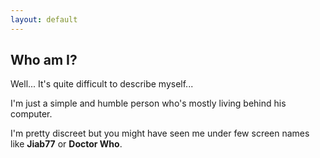 ```yaml
---
layout: default
---
```


## Who am I?

Well... It's quite difficult to describe myself...

I'm just a simple and humble person who's mostly living behind his computer.

I'm pretty discreet but you might have seen me under few screen names like __Jiab77__ or __Doctor Who__.
